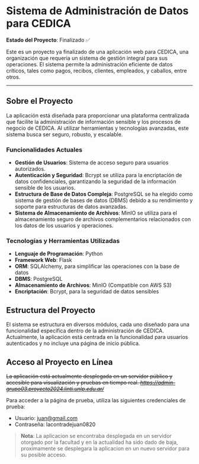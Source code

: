 # Sistema de Administración de Datos para CEDICA

**Estado del Proyecto**: Finalizado ✅

Este es un proyecto ya finalizado de una aplicación web para CEDICA, una organización que requeria un sistema de gestión integral para sus operaciones. El sistema permite la administración eficiente de datos críticos, tales como pagos, recibos, clientes, empleados, y caballos, entre otros.

---

## Sobre el Proyecto

La aplicación está diseñada para proporcionar una plataforma centralizada que facilite la administración de información sensible y los procesos de negocio de CEDICA. Al utilizar herramientas y tecnologías avanzadas, este sistema busca ser seguro, robusto, y escalable.

### Funcionalidades Actuales

- **Gestión de Usuarios**: Sistema de acceso seguro para usuarios autorizados.
- **Autenticación y Seguridad**: Bcrypt se utiliza para la encriptación de datos confidenciales, garantizando la seguridad de la información sensible de los usuarios.
- **Estructura de Base de Datos Compleja**: PostgreSQL se ha elegido como sistema de gestión de bases de datos (DBMS) debido a su rendimiento y soporte para estructuras de datos avanzadas.
- **Sistema de Almacenamiento de Archivos**: MinIO se utiliza para el almacenamiento seguro de archivos complementarios relacionados con los datos de los usuarios y operaciones.

### Tecnologías y Herramientas Utilizadas

- **Lenguaje de Programación**: Python
- **Framework Web**: Flask
- **ORM**: SQLAlchemy, para simplificar las operaciones con la base de datos
- **DBMS**: PostgreSQL
- **Almacenamiento de Archivos**: MinIO (Compatible con AWS S3)
- **Encriptación**: Bcrypt, para la seguridad de datos sensibles

## Estructura del Proyecto

El sistema se estructura en diversos módulos, cada uno diseñado para una funcionalidad específica dentro de la administración de CEDICA. Actualmente, la aplicación está centrada en la funcionalidad para usuarios autenticados y no incluye una página de inicio pública.

## Acceso al Proyecto en Línea

~~La aplicación está actualmente desplegada en un servidor público y accesible para visualización y pruebas en tiempo real. *https://admin-grupo03.proyecto2024.linti.unlp.edu.ar/*~~

Para acceder a la página de prueba, utiliza las siguientes credenciales de prueba:
-   Usuario: juan@gmail.com
-   Contraseña: lacontradejuan0820

> **Nota**: La aplicacion se encontraba desplegada en un servidor otorgado por la facultad y en la actualidad ha sido dado de baja, proximamente se desplegara la aplicacion en un nuevo servidor para su posible acceso.
